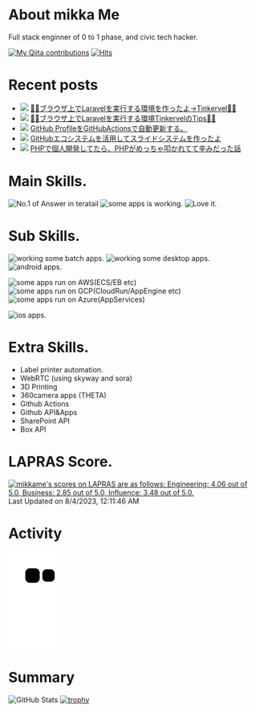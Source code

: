 # About mikka Me

Full stack enginner of 0 to 1 phase, and civic tech hacker.

[![My Qiita contributions](http://qiita-badge.apiapi.app/s/mikkame/contributions.svg)](http://qiita.com/mikkame) [![Hits](https://hits.seeyoufarm.com/api/count/incr/badge.svg?url=https%3A%2F%2Fgithub.com%2Fmikkame%2Fmikkame&count_bg=%2379C83D&title_bg=%23555555&icon=&icon_color=%23E7E7E7&title=hits&edge_flat=false)](https://hits.seeyoufarm.com)

# Recent posts

<!--[START POSTS]-->
- ![](img/qiita.png) [🧚‍♂️ブラウザ上でLaravelを実行する環境を作ったよ→Tinkervel🧚‍♂️](https://qiita.com/mikkame/items/ef04678c8c265ce871ff)
- ![](img/zenn.png) [🧚‍♂️ブラウザ上でLaravelを実行する環境TinkervelのTips🧚‍♂️](https://zenn.dev/mikkame/articles/4926b4b3c0c58d)
- ![](img/zenn.png) [GitHub ProfileをGitHubActionsで自動更新する。](https://zenn.dev/mikkame/articles/db7d2d44a93075)
- ![](img/qiita.png) [GitHubエコシステムを活用してスライドシステムを作ったよ](https://qiita.com/mikkame/items/b0f144920aba95d1c2be)
- ![](img/qiita.png) [PHPで個人開発してたら、PHPがめっちゃ叩かれてて辛みだった話](https://qiita.com/mikkame/items/e9e5e0f8aba1617dfc56)
<!--[END POSTS]-->


# Main Skills.

![No.1 of Answer in teratail](https://www.vectorlogo.zone/logos/laravel/laravel-icon.svg)
![some apps is working.](https://www.vectorlogo.zone/logos/nuxtjs/nuxtjs-icon.svg)
![Love it.](https://www.vectorlogo.zone/logos/typescriptlang/typescriptlang-icon.svg)


# Sub Skills.
![working some batch apps.](https://www.vectorlogo.zone/logos/python/python-icon.svg)
![working some desktop apps.](https://www.vectorlogo.zone/logos/electronjs/electronjs-icon.svg)
![android apps.](https://www.vectorlogo.zone/logos/java/java-icon.svg)

![some apps run on AWS(ECS/EB etc)](https://www.vectorlogo.zone/logos/amazon_aws/amazon_aws-icon.svg)
![some apps run on GCP(CloudRun/AppEngine etc)](https://www.vectorlogo.zone/logos/google_cloud/google_cloud-icon.svg)
![some apps run on Azure(AppServices)](https://www.vectorlogo.zone/logos/microsoft_azure/microsoft_azure-icon.svg)

![ios apps.](https://www.vectorlogo.zone/logos/swift/swift-icon.svg)

# Extra Skills.

- Label printer automation.
- WebRTC (using skyway and sora)
- 3D Printing
- 360camera apps (THETA)
- Github Actions
- Github API&Apps
- SharePoint API
- Box API

# LAPRAS Score.

<!--START_SECTION:lapras-card-->
<p ><a href="https://lapras.com/public/mikkame" target="_blank" rel="noopener noreferrer"><img alt="mikkame's scores on LAPRAS are as follows: Engineering: 4.06 out of 5.0, Business: 2.85 out of 5.0, Influence: 3.48 out of 5.0." src="https://lapras-card-generator.vercel.app/api/svg?e=4.06&b=2.85&i=3.48&b1=%23887d65&b2=%23fcfcfc&i1=%23e2e0dc&i2=%23cca785&l=en" width="350" ></a>  
Last Updated on 8/4/2023, 12:11:46 AM</p>
<!--END_SECTION:lapras-card-->

# Activity

![github-contribution-grid-snake](https://raw.githubusercontent.com/mikkame/mikkame/master/img/snake.svg)


# Summary

![GitHub Stats](https://github-readme-stats.vercel.app/api?username=mikkame&count_private=true&show_icons=true&theme=monokai)
[![trophy](https://github-profile-trophy.vercel.app/?username=mikkame)](https://github.com/ryo-ma/github-profile-trophy)
